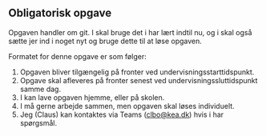 <script src="https://code.jquery.com/jquery-3.2.1.min.js"></script>
<script src="script.js"></script>

## Obligatorisk opgave

Opgaven handler om git. I skal bruge det i har lært indtil nu, og i skal også sætte jer ind i noget nyt og bruge dette til at løse opgaven. 
 
Formatet for denne opgave er som følger:

1. Opgaven bliver tilgængelig på fronter ved undervisningsstarttidspunkt.
2. Opgave skal afleveres på fronter senest ved undervisningssluttidspunkt samme dag.
3. I kan lave opgaven hjemme, eller på skolen. 
4. I må gerne arbejde sammen, men opgaven skal løses individuelt. 
5. Jeg (Claus) kan kontaktes via Teams (clbo@kea.dk) hvis i har spørgsmål.


 

